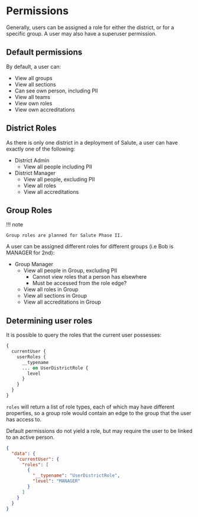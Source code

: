 # Permissions

Generally, users can be assigned a role for either the district, or for a specific group. A user may also have a superuser permission.

## Default permissions

By default, a user can:

* View all groups
* View all sections
* Can see own person, including PII
* View all teams
* View own roles
* View own accreditations

## District Roles

As there is only one district in a deployment of Salute, a user can have exactly one of the following:

* District Admin
    * View all people including PII
* District Manager
    * View all people, excluding PII
    * View all roles
    * View all accreditations


## Group Roles

!!! note

    Group roles are planned for Salute Phase II.

A user can be assigned different roles for different groups (i.e Bob is MANAGER for 2nd):

* Group Manager
    * View all people in Group, excluding PII
        * Cannot view roles that a person has elsewhere
        * Must be accessed from the role edge?
    * View all roles in Group
    * View all sections in Group
    * View all accreditations in Group

## Determining user roles

It is possible to query the roles that the current user possesses:

```graphql
{
  currentUser {
    userRoles {
      __typename
      ... on UserDistrictRole {
        level
      }
    }
  }
}
```

`roles` will return a list of role types, each of which may have different properties, so a group role would contain an edge to the group that the user has access to.

Default permissions do not yield a role, but may require the user to be linked to an active person.

```json
{
  "data": {
    "currentUser": {
      "roles": [
        {
          "__typename": "UserDistrictRole",
          "level": "MANAGER"
        }
      ]
    }
  }
}
```